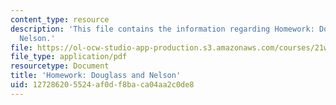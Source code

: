 ```yaml
---
content_type: resource
description: 'This file contains the information regarding Homework: Douglass and
  Nelson.'
file: https://ol-ocw-studio-app-production.s3.amazonaws.com/courses/21w-022-03-writing-and-experience-reading-and-writing-autobiography-spring-2014/127286205524af0df8baca04aa2c0de8_MIT21W_022_03S14_0304.pdf
file_type: application/pdf
resourcetype: Document
title: 'Homework: Douglass and Nelson'
uid: 12728620-5524-af0d-f8ba-ca04aa2c0de8
---
```

